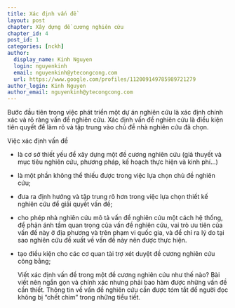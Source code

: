 ```yaml
---
title: Xác định vấn đề
layout: post
chapter: Xây dựng đề cương nghiên cứu
chapter_id: 4
post_id: 1
categories: [nckh]
author:
  display_name: Kinh Nguyen
  login: nguyenkinh
  email: nguyenkinh@ytecongcong.com
  url: https://www.google.com/profiles/112009149785989721279
author_login: Kinh Nguyen
author_email: nguyenkinh@ytecongcong.com
---
```


Bước đầu tiên trong việc phát triển một dự án nghiên cứu là xác định chính xác và rõ ràng vấn đề nghiên cứu. Xác định vấn đề nghiên cứu là điều kiện tiên quyết để làm rõ và tập trung vào chủ đề nhà nghiên cứu đã chọn.

Việc xác định vấn đề

*   là cơ sở thiết yếu để xây dựng một đề cương nghiên cứu (giả thuyết và mục tiêu nghiên cứu, phương pháp, kế hoạch thực hiện và kinh phí...)

*   là một phần không thể thiếu được trong việc lựa chọn chủ đề nghiên cứu;

*   đưa ra định hướng và tập trung rõ hơn trong việc lựa chọn thiết kế nghiên cứu để giải quyết vấn đề;

*   cho phép nhà nghiên cứu mô tả vấn đề nghiên cứu một cách hệ thống, để phản ánh tầm quan trọng của vấn đề nghiên cứu, vai trò ưu tiên của vấn đề này ở địa phương và trên phạm vi quốc gia, và để chỉ ra lý do tại sao nghiên cứu đề xuất về vấn đề này nên được thực hiện.

*   tạo điều kiện cho các cơ quan tài trợ xét duyệt đề cương nghiên cứu công bằng;

    Viết xác định vấn đề trong một đề cương nghiên cứu như thế nào? Bài viết nên ngắn gọn và chính xác nhưng phải bao hàm được những vấn đề cần thiết. Thông tin về vấn đề nghiên cứu cần được tóm tắt để người đọc không bị “chết chìm” trong những tiểu tiết.